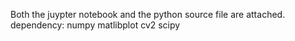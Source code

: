 Both the juypter notebook and the python source file are attached.
dependency:
numpy
matlibplot
cv2
scipy